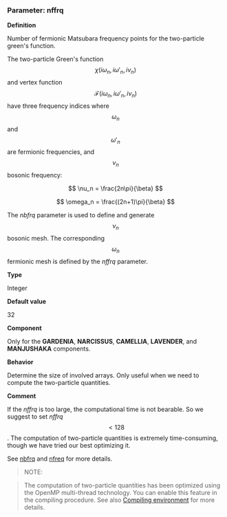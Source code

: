 ### Parameter: nffrq

**Definition**

Number of fermionic Matsubara frequency points for the two-particle green's function.

The two-particle Green's function $$\chi(i\omega_n, i\omega'_n, i\nu_n)$$ and vertex function $$\mathcal{F}(i\omega_n, i\omega'_n, i\nu_n)$$ have three frequency indices where $$\omega_n$$ and $$\omega'_n$$ are fermionic frequencies, and $$\nu_n$$ bosonic frequency: 

$$
\nu_n = \frac{2n\pi}{\beta}
$$

$$
\omega_n = \frac{(2n+1)\pi}{\beta}
$$

The *nbfrq* parameter is used to define and generate $$\nu_n$$ bosonic mesh. The corresponding $$\omega_n$$ fermionic mesh is defined by the *nffrq* parameter.

**Type**

Integer

**Default value**

32

**Component**

Only for the **GARDENIA**, **NARCISSUS**, **CAMELLIA**, **LAVENDER**, and **MANJUSHAKA** components.

**Behavior**

Determine the size of involved arrays. Only useful when we need to compute the two-particle quantities.

**Comment**

If the *nffrq* is too large, the computational time is not bearable. So we suggest to set *nffrq* $$< 128$$. The computation of two-particle quantities is extremely time-consuming, though we have tried our best optimizing it.

See [nbfrq](p_nbfrq.md) and [nfreq](p_nfreq.md) for more details.

> NOTE:

> The computation of two-particle quantities has been optimized using the OpenMP multi-thread technology. You can enable this feature in the compiling procedure. See also [Compiling environment](../ch02/envir.md) for more details.